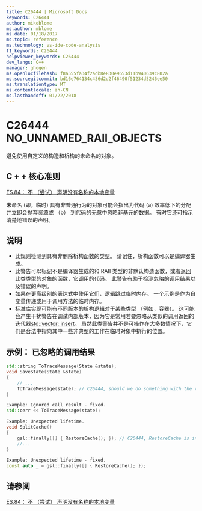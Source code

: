 ```yaml
---
title: C26444 | Microsoft Docs
keywords: C26444
author: mikeblome
ms.author: mblome
ms.date: 01/18/2017
ms.topic: reference
ms.technology: vs-ide-code-analysis
f1_keywords: C26444
helpviewer_keywords: C26444
dev_langs: C++
manager: ghogen
ms.openlocfilehash: f8a555fa34f2adb8e830e9653d11b940639c802a
ms.sourcegitcommit: bd16e764134c436d2d2f46490f51234d5246ee50
ms.translationtype: MT
ms.contentlocale: zh-CN
ms.lasthandoff: 01/22/2018
---
```

# <a name="c26444-nounnamedraiiobjects"></a>C26444 NO_UNNAMED_RAII_OBJECTS

避免使用自定义的构造和析构的未命名的对象。

## <a name="c-core-guidelines"></a>C + + 核心准则

[ES.84： 不 （尝试） 声明没有名称的本地变量](https://github.com/isocpp/CppCoreGuidelines/blob/master/CppCoreGuidelines.md)

未命名 (即，临时) 具有非普通行为的对象可能会指出为代码 (a) 效率低下的分配并立即会抛弃资源或 （b） 到代码的无意中忽略非基元的数据。 有时它还可指示清楚地错误的声明。

## <a name="notes"></a>说明

- 此规则检测到具有非删除析构函数的类型。 请记住，析构函数可以是编译器生成。
- 此警告可以标记不是编译器生成的和 RAII 类型的非默认构造函数，或者返回此类类型的对象的函数，它调用的代码。 此警告有助于检测忽略的调用结果以及错误的声明。
- 如果在更高级别的表达式中使用它们，逻辑跳过临时内存。 一个示例是作为自变量传递或用于调用方法的临时内存。
- 标准库实现可能有不同版本的析构逻辑对于某些类型 （例如，容器）。 这可能会产生干扰警告在调试内部版本，因为它是常用若要忽略从类似的调用返回的迭代器[std::vector::insert](/cpp/standard-library/vector-class#insert)。 虽然此类警告并不是可操作在大多数情况下，它们是合法中指向其中一些非典型的工作在临时对象中执行的位置。

## <a name="example-ignored-call-result"></a>示例： 已忽略的调用结果

```cpp
std::string ToTraceMessage(State &state);
void SaveState(State &state)
{
    // ...
    ToTraceMessage(state); // C26444, should we do something with the result of this call?
}

Example: Ignored call result - fixed.
std::cerr << ToTraceMessage(state);

Example: Unexpected lifetime.
void SplitCache()
{
    gsl::finally([] { RestoreCache(); }); // C26444, RestoreCache is invoked immediately!
    //...
}

Example: Unexpected lifetime - fixed.
const auto _ = gsl::finally([] { RestoreCache(); });
```

## <a name="see-also"></a>请参阅

[ES.84： 不 （尝试） 声明没有名称的本地变量](https://github.com/isocpp/CppCoreGuidelines/blob/master/CppCoreGuidelines.md) 